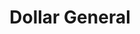 ---
title: "Dollar General"
url: /siloam-springs/dollar-general-cheri-whitlock-drive/
shop: Kramladen
---